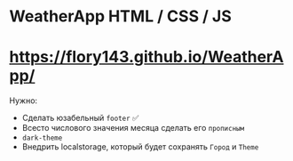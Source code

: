 # WeatherApp HTML / CSS / JS

# https://flory143.github.io/WeatherApp/

Нужно:
- Сделать юзабельный `footer` ✅
- Всесто числового значения месяца сделать его `прописным`
- `dark-theme`
- Внедрить localstorage, который будет сохранять `Город` и `Theme` 
